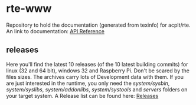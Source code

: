 # rte-www
Repository to hold the documentation (generated from texinfo) for acplt/rte.
An link to documentation: [API Reference](http://acplt.github.io/rte-www/doc/current/)

## releases
Here you'll find the latest 10 releases (of the 10 latest building commits) for linux (32 and 64 bit), windows 32 and Raspberry Pi.
Don't be scared by the files sizes. The archives carry lots of Development data with them. If you are just interested in the runtime, you only need the *system/sysbin*, *system/syslibs*, *system/addonlibs*, *system/systools* and *servers* folders on your target system. 
A Release list can be found here: [Releases](http://acplt.github.io/rte-www/releases/)
